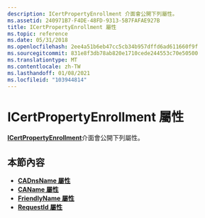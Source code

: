```yaml
---
description: ICertPropertyEnrollment 介面會公開下列屬性。
ms.assetid: 240971B7-F4DE-48FD-9313-5B7FAFAE927B
title: ICertPropertyEnrollment 屬性
ms.topic: reference
ms.date: 05/31/2018
ms.openlocfilehash: 2ee4a51b6eb47cc5cb34b957dffd6ad611660f9f
ms.sourcegitcommit: 831e8f3db78ab820e1710cede244553c70e50500
ms.translationtype: MT
ms.contentlocale: zh-TW
ms.lasthandoff: 01/08/2021
ms.locfileid: "103944814"
---
```

# <a name="icertpropertyenrollment-properties"></a>ICertPropertyEnrollment 屬性

[**ICertPropertyEnrollment**](/windows/desktop/api/CertEnroll/nn-certenroll-icertpropertyenrollment)介面會公開下列屬性。

## <a name="in-this-section"></a>本節內容

-   [**CADnsName 屬性**](/windows/desktop/api/CertEnroll/nf-certenroll-icertpropertyenrollment-get_cadnsname)
-   [**CAName 屬性**](/windows/desktop/api/CertEnroll/nf-certenroll-icertpropertyenrollment-get_caname)
-   [**FriendlyName 屬性**](/windows/desktop/api/CertEnroll/nf-certenroll-icertpropertyenrollment-get_friendlyname)
-   [**RequestId 屬性**](/windows/desktop/api/CertEnroll/nf-certenroll-icertpropertyenrollment-get_requestid)

 

 



